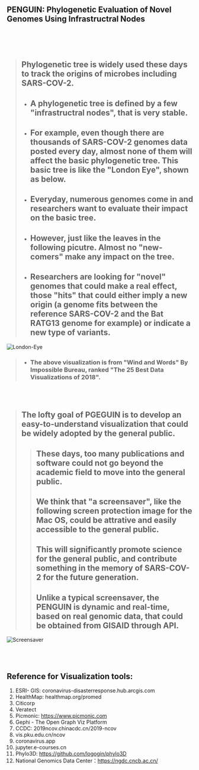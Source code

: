 ## PENGUIN: Phylogenetic Evaluation of Novel Genomes Using Infrastructral Nodes    

<br/><br/><br/>

> ## Phylogenetic tree is widely used these days to track the origins of microbes including SARS-COV-2. 
> - ## A phylogenetic tree is defined by a few "infrastructral nodes", that is very stable. 
> - ## For example, even though there are thousands of SARS-COV-2 genomes data posted every day, almost none of them will affect the basic phylogenetic tree. This basic tree is like the "London Eye", shown as below.
> - ## Everyday, numerous genomes come in and researchers want to evaluate their impact on the basic tree. 
> - ## However, just like the leaves in the following picutre. Almost no "new-comers" make any impact on the tree. 
> - ## Researchers are looking for "novel" genomes that could make a real effect, those "hits" that could either imply a new origin (a genome fits between the reference SARS-COV-2 and the Bat RATG13 genome for example) or indicate a new type of variants. 

![London-Eye](./images/londoneye.gif)
> - ### The above visualization is from "Wind and Words" By Impossible Bureau, ranked "The 25 Best Data Visualizations of 2018".

<br/><br/>  


> ## The lofty goal of PGEGUIN is to develop an easy-to-understand visualization that could be widely adopted by the general public. 
> > ## These days, too many publications and software could not go beyond the academic field to move into the general public. 
> > ## We think that "a screensaver", like the following screen protection image for the Mac OS, could be attrative and easily accessible to the general public. 
> > ## This will significantly promote science for the general public, and contribute something in the memory of SARS-COV-2 for the future generation. 
> > ## Unlike a typical screensaver, the PENGUIN is dynamic and real-time, based on real genomic data, that could be obtained from GISAID through API. 

![Screensaver](./images/screensaver.gif)

<br/><br/>


## Reference for Visualization tools: 
1. ESRI- GIS: coronavirus-disasterresponse.hub.arcgis.com
2. HealthMap: healthmap.org/promed
3. Citicorp
4. Veratect
5. Picmonic: https://www.picmonic.com
6. Gephi - The Open Graph Viz Platform
7. CCDC: 2019ncov.chinacdc.cn/2019-ncov
8. vis.pku.edu.cn/ncov
9. coronavirus.app
10. jupyter.e-courses.cn
11. Phylo3D: https://github.com/logogin/phylo3D
12. National Genomics Data Center：https://ngdc.cncb.ac.cn/
